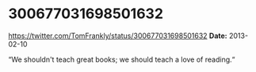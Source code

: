 # 300677031698501632
https://twitter.com/TomFrankly/status/300677031698501632
**Date:** 2013-02-10

“We shouldn't teach great books; we should teach a love of reading.“
